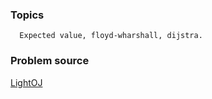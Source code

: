 ### Topics

      Expected value, floyd-wharshall, dijstra.

### Problem source

[LightOJ](http://lightoj.com/volume_showproblem.php?problem=1321)
